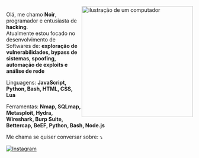 <img src="https://cdn.discordapp.com/attachments/1351384771057553471/1360664528550887424/8faf2ef74099d5613589e9ccf18dd574.png?ex=67fbf117&is=67fa9f97&hm=e9ddfa335c9a4107d32175e7de447ba604087f15644373088bcd807b1e5041a5&" alt="ilustração de um computador" min-width="400px" max-width="300px" width="300px" align="right">

<p align="left"> 
  Olá, me chamo <strong>Noir</strong>, programador e entusiasta de <strong>hacking</strong>.<br>
  Atualmente estou focado no desenvolvimento de Softwares de: 
  <strong>exploração de vulnerabilidades, bypass de sistemas, 
  spoofing, automação de exploits e análise de rede</strong>
</p>

<p align="left">
   Linguagens: <strong>JavaScript, Python, Bash, HTML, CSS, Lua</strong>
</p>

<p align="left">
 Ferramentas: <strong>Nmap, SQLmap, Metasploit, Hydra, Wireshark, Burp Suite, Bettercap, BeEF, Python, Bash, Node.js</strong>
</p>

<p align="left">
 Me chama se quiser conversar sobre: ⤵
</p>

  <a href="https://instagram.com/noirgov" title="Instagram">
    <img src="https://img.shields.io/badge/-Instagram-000000?style=flat-square&labelColor=000000&logo=instagram&logoColor=white" alt="Instagram"/>
  </a>
</p>
